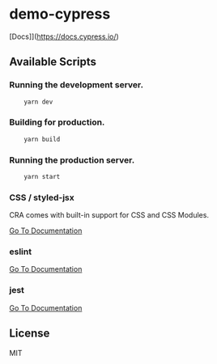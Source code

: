 # demo-cypress
[Docs]](https://docs.cypress.io/)
## Available Scripts

### Running the development server.

```bash
    yarn dev
```

### Building for production.

```bash
    yarn build
```

### Running the production server.

```bash
    yarn start
```

### **CSS / styled-jsx**

CRA comes with built-in support for CSS and CSS Modules.

[Go To Documentation](https://create-react-app.dev/docs/adding-a-stylesheets)


### **eslint**



[Go To Documentation]()


### **jest**



[Go To Documentation]()



## License

MIT

